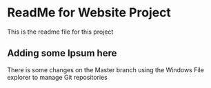 # ReadMe for Website Project

This is the readme file for this project

## Adding some Ipsum here

There is some changes on the Master branch using the Windows
File explorer to manage Git repositories
